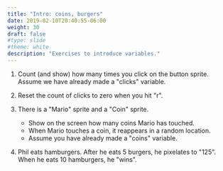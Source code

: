 ```yaml
---
title: "Intro: coins, burgers"
date: 2019-02-10T20:40:55-06:00
weight: 30
draft: false
#type: slide
#theme: white
description: "Exercises to introduce variables."
---
```


1. Count (and show) how many times you click on the button
   sprite. Assume we have already made a "clicks" variable. 

2. Reset the count of clicks to zero when you hit "r".

3. There is a "Mario" sprite and a "Coin" sprite. 

   * Show on the screen how many coins Mario has touched.
   * When Mario touches a coin, it reappears in a random location.
   * Assume you have already made a "coins" variable.

4. Phil eats hamburgers. After he eats 5 burgers, he pixelates to
   "125". When he eats 10 hamburgers, he "wins".

